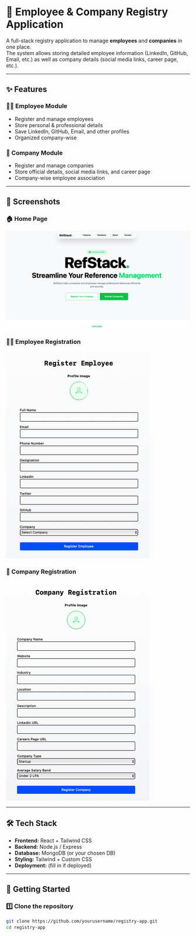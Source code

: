 # 🏢 Employee & Company Registry Application

A full-stack registry application to manage **employees** and **companies** in one place.  
The system allows storing detailed employee information (LinkedIn, GitHub, Email, etc.) as well as company details (social media links, career page, etc.).

---

## ✨ Features

### 👨‍💼 Employee Module
- Register and manage employees
- Store personal & professional details
- Save LinkedIn, GitHub, Email, and other profiles
- Organized company-wise

### 🏢 Company Module
- Register and manage companies
- Store official details, social media links, and career page
- Company-wise employee association

---

## 📸 Screenshots

### 🏠 Home Page
![Home](./Public/HomePage.png)

### 👨‍💼 Employee Registration
![Employee Register](./Public/EmployeeRegister.png)

### 🏢 Company Registration
![Company Register](./Public/CompanyRegister.png)

---

## 🛠️ Tech Stack
- **Frontend:** React + Tailwind CSS
- **Backend:** Node.js / Express
- **Database:** MongoDB (or your chosen DB)
- **Styling:** Tailwind + Custom CSS
- **Deployment:** (fill in if deployed)

---

## 🚀 Getting Started

### 1️⃣ Clone the repository
```bash
git clone https://github.com/yourusername/registry-app.git
cd registry-app

